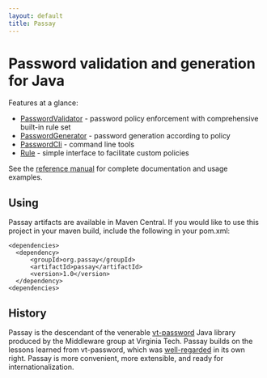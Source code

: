 ```yaml
---
layout: default
title: Passay
---
```

# Password validation and generation for Java

Features at a glance:

- [PasswordValidator](javadocs/org/passay/PasswordValidator.html) - password policy enforcement with comprehensive built-in rule set
- [PasswordGenerator](javadocs/org/passay/PasswordGenerator.html) - password generation according to policy
- [PasswordCli](javadocs/org/passay/PasswordCli.html) - command line tools
- [Rule](javadocs/org/passay/Rule.html) - simple interface to facilitate custom policies

See the [reference manual](reference/) for complete documentation and usage examples.

## Using
Passay artifacts are available in Maven Central. If you would like to use this project in your maven build,
include the following in your pom.xml:

    <dependencies>
      <dependency>
          <groupId>org.passay</groupId>
          <artifactId>passay</artifactId>
          <version>1.0</version>
      </dependency>
    <dependencies>

## History
Passay is the descendant of the venerable [vt-password](https://code.google.com/p/vt-middleware/wiki/vtpassword) Java
library produced by the Middleware group at Virginia Tech. Passay builds on the lessons learned from vt-password,
which was [well-regarded](http://stackoverflow.com/questions/3200292/password-strength-checking-library) in its own
right. Passay is more convenient, more extensible, and ready for internationalization.
